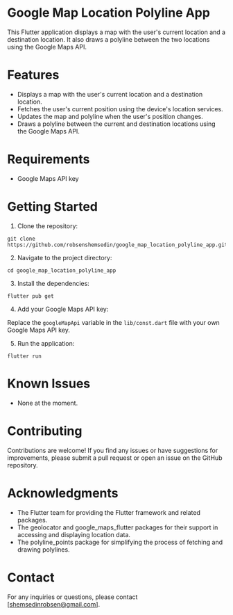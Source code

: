 # Google Map Location Polyline App

This Flutter application displays a map with the user's current location and a destination location. It also draws a polyline between the two locations using the Google Maps API.

# Features

- Displays a map with the user's current location and a destination location.
- Fetches the user's current position using the device's location services.
- Updates the map and polyline when the user's position changes.
- Draws a polyline between the current and destination locations using the Google Maps API.

# Requirements
- Google Maps API key

# Getting Started

1. Clone the repository:

```
git clone https://github.com/robsenshemsedin/google_map_location_polyline_app.git
```

2. Navigate to the project directory:

```
cd google_map_location_polyline_app
```

3. Install the dependencies:

```
flutter pub get
```

4. Add your Google Maps API key:

Replace the `googleMapApi` variable in the `lib/const.dart` file with your own Google Maps API key.

5. Run the application:

```
flutter run
```

# Known Issues

- None at the moment.

# Contributing

Contributions are welcome! If you find any issues or have suggestions for improvements, please submit a pull request or open an issue on the GitHub repository.

# Acknowledgments

- The Flutter team for providing the Flutter framework and related packages.
- The geolocator and google_maps_flutter packages for their support in accessing and displaying location data.
- The polyline_points package for simplifying the process of fetching and drawing polylines.

# Contact

For any inquiries or questions, please contact [shemsedinrobsen@gmail.com].

